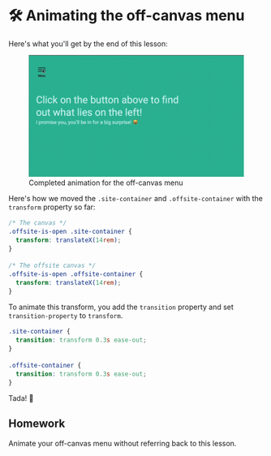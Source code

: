 # 🛠 Animating the off-canvas menu

Here's what you'll get by the end of this lesson:

<figure>
  <img src="../../images/components/off-canvas/02-complete.gif" alt="Completed animation for the off-canvas menu">
  <figcaption>Completed animation for the off-canvas menu</figcaption>
</figure>

Here's how we moved the `.site-container` and `.offsite-container` with the `transform` property so far:

```css
/* The canvas */
.offsite-is-open .site-container {
  transform: translateX(14rem);
}

/* The offsite canvas */
.offsite-is-open .offsite-container {
  transform: translateX(14rem);
}
```

To animate this transform, you add the `transition` property and set `transition-property` to `transform`.

```css
.site-container {
  transition: transform 0.3s ease-out;
}

.offsite-container {
  transition: transform 0.3s ease-out;
}
```

Tada! 🎉

## Homework

Animate your off-canvas menu without referring back to this lesson.
